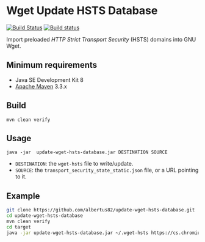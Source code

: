 # Wget Update HSTS Database

[![Build Status](https://travis-ci.org/albertus82/update-wget-hsts-database.svg?branch=master)](https://travis-ci.org/albertus82/update-wget-hsts-database)
[![Build status](https://ci.appveyor.com/api/projects/status/github/albertus82/update-wget-hsts-database?branch=master&svg=true)](https://ci.appveyor.com/project/albertus82/update-wget-hsts-database)

Import preloaded *HTTP Strict Transport Security* (HSTS) domains into GNU Wget.

## Minimum requirements

* Java SE Development Kit 8
* [Apache Maven](https://maven.apache.org) 3.3.x

## Build

`mvn clean verify`

## Usage

`java -jar  update-wget-hsts-database.jar DESTINATION SOURCE`

* `DESTINATION`: the `wget-hsts` file to write/update.
* `SOURCE`: the `transport_security_state_static.json` file, or a URL pointing to it.

## Example

```sh
git clone https://github.com/albertus82/update-wget-hsts-database.git
cd update-wget-hsts-database
mvn clean verify
cd target
java -jar update-wget-hsts-database.jar ~/.wget-hsts https://cs.chromium.org/codesearch/f/chromium/src/net/http/transport_security_state_static.json
```

